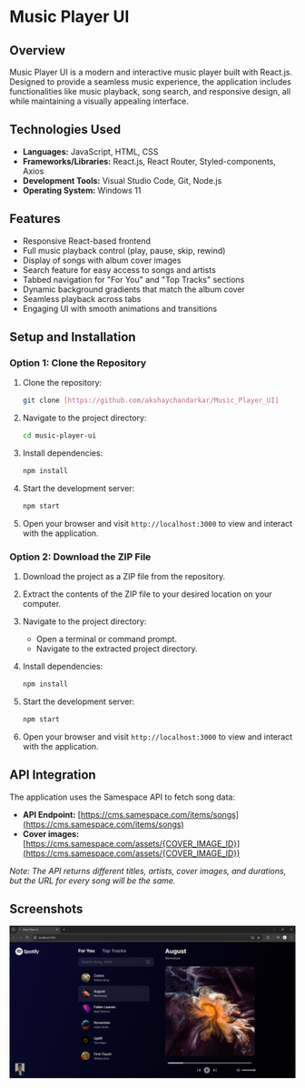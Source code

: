 # Music Player UI

## Overview

Music Player UI is a modern and interactive music player built with React.js. Designed to provide a seamless music experience, the application includes functionalities like music playback, song search, and responsive design, all while maintaining a visually appealing interface. 

## Technologies Used

- **Languages:** JavaScript, HTML, CSS
- **Frameworks/Libraries:** React.js, React Router, Styled-components, Axios
- **Development Tools:** Visual Studio Code, Git, Node.js
- **Operating System:** Windows 11

## Features

- Responsive React-based frontend
- Full music playback control (play, pause, skip, rewind)
- Display of songs with album cover images
- Search feature for easy access to songs and artists
- Tabbed navigation for "For You" and "Top Tracks" sections
- Dynamic background gradients that match the album cover
- Seamless playback across tabs
- Engaging UI with smooth animations and transitions

## Setup and Installation

### Option 1: Clone the Repository

1. Clone the repository:
    ```bash
    git clone [https://github.com/akshaychandarkar/Music_Player_UI]
    ```

2. Navigate to the project directory:
    ```bash
    cd music-player-ui
    ```

3. Install dependencies:
    ```bash
    npm install
    ```

4. Start the development server:
    ```bash
    npm start
    ```

5. Open your browser and visit `http://localhost:3000` to view and interact with the application.

### Option 2: Download the ZIP File

1. Download the project as a ZIP file from the repository.

2. Extract the contents of the ZIP file to your desired location on your computer.

3. Navigate to the project directory:
    - Open a terminal or command prompt.
    - Navigate to the extracted project directory.

4. Install dependencies:
    ```bash
    npm install
    ```

5. Start the development server:
    ```bash
    npm start
    ```

6. Open your browser and visit `http://localhost:3000` to view and interact with the application.



## API Integration

The application uses the Samespace API to fetch song data:

- **API Endpoint:** [https://cms.samespace.com/items/songs](https://cms.samespace.com/items/songs)
- **Cover images:** [https://cms.samespace.com/assets/{COVER_IMAGE_ID}](https://cms.samespace.com/assets/{COVER_IMAGE_ID})

*Note: The API returns different titles, artists, cover images, and durations, but the URL for every song will be the same.*

## Screenshots

![Music_UI_Screenshot](https://github.com/akshaychandarkar/Music_Player_UI/blob/main/Output/Music_UI_Output.png)


